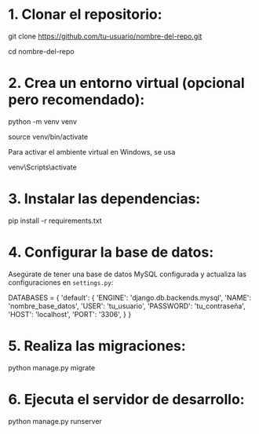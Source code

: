 # 1. Clonar el repositorio:

git clone https://github.com/tu-usuario/nombre-del-repo.git

cd nombre-del-repo

# 2. Crea un entorno virtual (opcional pero recomendado):

python -m venv venv

source venv/bin/activate  

Para activar el ambiente virtual en Windows, se usa 

venv\Scripts\activate

# 3. Instalar las dependencias:

pip install -r requirements.txt

# 4. Configurar la base de datos:

Asegúrate de tener una base de datos MySQL configurada y actualiza las configuraciones en `settings.py`:

DATABASES = {
    'default': {
        'ENGINE': 'django.db.backends.mysql',
        'NAME': 'nombre_base_datos',
        'USER': 'tu_usuario',
        'PASSWORD': 'tu_contraseña',
        'HOST': 'localhost',
        'PORT': '3306',
    }
}

# 5. Realiza las migraciones:

python manage.py migrate


# 6. Ejecuta el servidor de desarrollo:

python manage.py runserver
